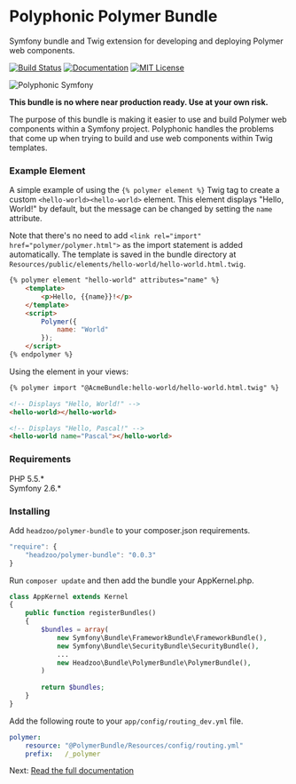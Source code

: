 # Polyphonic Polymer Bundle

Symfony bundle and Twig extension for developing and deploying Polymer web components.

[![Build Status](https://img.shields.io/travis/headzoo/polymer-bundle/master.svg?style=flat-square)](https://travis-ci.org/headzoo/polymer-bundle)
[![Documentation](https://img.shields.io/badge/documentation-readthedocs-blue.svg?style=flat-square)](http://www.polyphonic-symfony.org)
[![MIT License](https://img.shields.io/badge/license-MIT-blue.svg?style=flat-square)](https://raw.githubusercontent.com/headzoo/polymer-bundle/master/LICENSE.md)

![Polyphonic Symfony](http://www.polyphonic-symfony.org/en/latest/_images/logos-wide.png)

**This bundle is no where near production ready. Use at your own risk.**

The purpose of this bundle is making it easier to use and build Polymer web components within a Symfony project.
Polyphonic handles the problems that come up when trying to build and use web components within Twig templates.

### Example Element
A simple example of using the `{% polymer element %}` Twig tag to create a custom `<hello-world><hello-world>` element.
This element displays "Hello, World!" by default, but the message can be changed by setting the `name` attribute.

Note that there's no need to add `<link rel="import" href="polymer/polymer.html">` as the import statement is added
automatically. The template is saved in the bundle directory at
`Resources/public/elements/hello-world/hello-world.html.twig`.

```html
{% polymer element "hello-world" attributes="name" %}
    <template>
        <p>Hello, {{name}}!</p>
    </template>
    <script>
        Polymer({
            name: "World"
        });
    </script>
{% endpolymer %}
```

Using the element in your views:

```html
{% polymer import "@AcmeBundle:hello-world/hello-world.html.twig" %}

<!-- Displays "Hello, World!" -->
<hello-world></hello-world>

<!-- Displays "Hello, Pascal!" -->
<hello-world name="Pascal"></hello-world>
```

### Requirements
PHP 5.5.*  
Symfony 2.6.*

### Installing
Add `headzoo/polymer-bundle` to your composer.json requirements.

```javascript
"require": {
    "headzoo/polymer-bundle": "0.0.3"
}
```

Run `composer update` and then add the bundle your AppKernel.php.

```php
class AppKernel extends Kernel
{
    public function registerBundles()
    {
        $bundles = array(
            new Symfony\Bundle\FrameworkBundle\FrameworkBundle(),
            new Symfony\Bundle\SecurityBundle\SecurityBundle(),
            ...
            new Headzoo\Bundle\PolymerBundle\PolymerBundle(),
        )
        
        return $bundles;
    }
}
```

Add the following route to your `app/config/routing_dev.yml` file.

```yaml
polymer:
	resource: "@PolymerBundle/Resources/config/routing.yml"
	prefix:   /_polymer
```

Next: [Read the full documentation](http://www.polyphonic-symfony.org)

